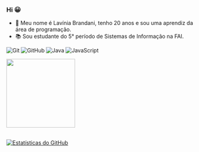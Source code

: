 ### Hi 😀</br>
 
 
- 👋 Meu nome é Lavínia Brandani, tenho 20 anos e sou uma aprendiz da área de programação.
- 📚 Sou estudante do 5° período de Sistemas de Informação na FAI.</br>

![Git](https://img.shields.io/badge/-Git-black?style=flat-square&logo=git)
![GitHub](https://img.shields.io/badge/-GitHub-181717?style=flat-square&logo=github)
![Java](https://img.shields.io/badge/-Java-orange?style=flat-square&logo=java)
![JavaScript](https://img.shields.io/badge/-JavaScript-yellow?style=flat-square&logo=javascript)


<div>
  <a href="https://github.com/laviniaRbrandani">
    <img loading="lazy" height="180em" src="https://github-readme-stats.vercel.app/api/top-langs/?username=laviniaRbrandani&layout=compact&langs_count=7&theme=dracula"/>
  </a></br></br>

  [![Estatísticas do GitHub](https://github-readme-stats.vercel.app/api?username=laviniaRbrandani&show_icons=true&theme=dracula)](https://github.com/laviniaRbrandani)
</div>
